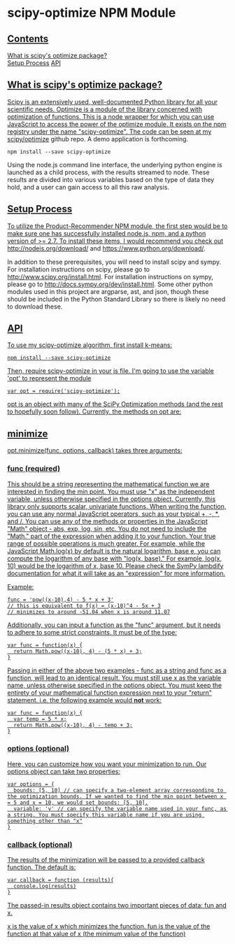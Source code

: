# scipy-optimize NPM Module

## <a name='contents' href='#'/> Contents

[What is scipy's optimize package?](#about)  
[Setup Process](#setup)
[API](#use)

## <a name='about' href='#'/>  What is scipy's optimize package?

Scipy is an extensively used, well-documented Python library for all your scientific needs. Optimize is a module of the library concerned with optimization of functions. This is a node wrapper for which you can use JavaScript to access the power of the optimize module. It exists on the npm registry under the name "scipy-optimize". The code can be seen at my <a href='https://github.com/acjones617/scipy/optimize'>scipy/optimize</a> github repo. A demo application is forthcoming.
    
    npm install --save scipy-optimize

Using the node.js command line interface, the underlying python engine is launched as a child process, with the results streamed to node. These results are divided into various variables based on the type of data they hold, and a user can gain access to all this raw analysis.

## <a name='setup' href='#'/> Setup Process

To utilize the Product-Recommender NPM module, the first step would be to make sure one has successfully installed node.js, npm, and a python version of >= 2.7.  To install these items, I would recommend you check out http://nodejs.org/download/ and https://www.python.org/download/.

In addition to these prerequisites, you will need to install scipy and sympy. For installation instructions on scipy, please go to http://www.scipy.org/install.html. For installation instructions on sympy, please go to http://docs.sympy.org/dev/install.html. Some other python modules used in this project are argparse, ast, and json, though these should be included in the Python Standard Library so there is likely no need to download these.

## <a name='use' href='#'/> API

To use my scipy-optimize algorithm, first install k-means:

    npm install --save scipy-optimize

Then, require scipy-optimize in your js file. I'm going to use the variable 'opt' to represent the module

    var opt = require('scipy-optimize');

opt is an object with many of the SciPy Optimization methods (and the rest to hopefully soon follow). Currently, the methods on opt are:

## minimize

opt.minimize(func, options, callback) takes three arguments: 

### func (required)

This should be a string representing the mathematical function we are interested in finding the min point. You must use "x" as the independent variable, unless otherwise specified in the options object. Currently, this library only supports scalar, univariate functions. When writing the function, you can use any normal JavaScript operators, such as your typical +, -, *, and /. You can use any of the methods or properties in the JavaScript "Math" object - abs, exp, log, sin, etc. You do not need to include the "Math." part of the expression when adding it to your function. Your true range of possible operations is much greater. For example, while the JavaScript Math.log(x) by default is the natural logarithm, base e, you can compute the logarithm of any base with "log(x, base)." For example, log(x, 10) would be the logarithm of x, base 10. Please check the SymPy lambdify documentation for what it will take as an "expression" for more information.

Example:

    func = 'pow((x-10),4) - 5 * x + 3'
    // this is equivalent to f(x) = (x-10)^4 - 5x + 3
    // minimizes to around -51.04 when x is around 11.07

Additionally, you can input a function as the "func" argument, but it needs to adhere to some strict constraints. It must be of the type:

    var func = function(x) {
      return Math.pow((x-10), 4) - (5 * x) + 3;
    }

Passing in either of the above two examples - func as a string and func as a function, will lead to an identical result. You must still use x as the variable name, unless otherwise specified in the options object. You must keep the entirety of your mathematical function expression next to your "return" statement. i.e. the following example would <b>not</b> work:

    var func = function(x) {
      var temp = 5 * x;
      return Math.pow((x-10), 4) - temp + 3;
    }


### options (optional)

Here, you can customize how you want your minimization to run. Our options object can take two properties:

    var options = {
      bounds: [5, 10] // can specify a two-element array corresponding to the optimization bounds. If we wanted to find the min point between x = 5 and x = 10, we would set bounds: [5, 10].
      variable: 'y' // can specify the variable name used in your func, as a string. You must specify this variable name if you are using something other than "x"
    }

### callback (optional)

The results of the minimization will be passed to a provided callback function. The default is:

    var callback = function (results){
      console.log(results)
    }

The passed-in results object contains two important pieces of data: fun and x.

x is the value of x which minimizes the function. fun is the value of the function at that value of x (the minimum value of the function)